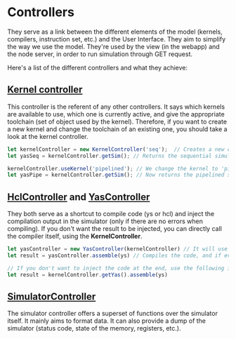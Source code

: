 # Controllers

They serve as a link between the different elements of the model (kernels, compilers, instruction set, etc.) and the User Interface. They aim to simplify the way we use the model.
They're used by the view (in the webapp) and the node server, in order to run simulation through GET request.

Here's a list of the different controllers and what they achieve:

## [Kernel controller](../ts/controllers/kernelController.ts)

This controller is the referent of any other controllers. It says which kernels are available to use, which one is currently active, and give the appropriate toolchain (set of object used by the kernel). Therefore, if you want to create a new kernel and change the toolchain of an existing one, you should take a look at the kernel controller.

```javascript
let kernelController = new KernelController('seq');  // Creates a new controller and use the kernel 'seq'
let yasSeq = kernelController.getSim(); // Returns the sequential simulator 

kernelController.useKernel('pipelined'); // We change the kernel to 'pipelined'
let yasPipe = kernelController.getSim(); // Now returns the pipelined simulator
```

## [HclController](../ts/controllers/hclController.ts) and [YasController](../ts/controllers/yasController.ts)

They both serve as a shortcut to compile code (ys or hcl) and inject the compilation output in the simulator (only if there are no errors when compiling). If you don't want the result to be injected, you can directly call the compiler itself, using the **KernelController**.

```javascript
let yasController = new YasController(kernelController) // It will use the given kernel controller to get the right yas implementation to use
let result = yasController.assemble(ys) // Compiles the code, and if everything's good, injects it into the simulator's memory

// If you don't want to inject the code at the end, use the following instead:
let result = kernelController.getYas().assemble(ys)
```

## [SimulatorController](../ts/controllers/simulatorController.ts)

The simulator controller offers a superset of functions over the simulator itself. It mainly aims to format data. It can also provide a dump of the simulator (status code, state of the memory, registers, etc.).

